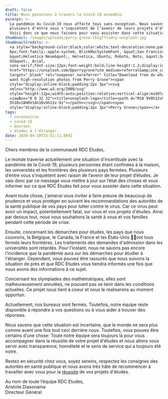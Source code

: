 ```yaml
---
draft: false
title: Nous passerons à travers la Covid-19 ensemble.
excerpt: >-
  La pandémie du Covid-19 nous affecte tous sans exception. Nous savons que
  plusieurs d'entre vous s'inquiètent de l’avenir de leurs projets d'études.
  Voici donc ce que nous faisons pour vous assister dans cette situation.
thumbnail: /images/uploads/perry-grone-lblgffladry-unsplash.jpg
thumbnailCredits: >-
  <a style="background-color:black;color:white;text-decoration:none;padding:4px
  6px;font-family:-apple-system, BlinkMacSystemFont, &quot;San Francisco&quot;,
  &quot;Helvetica Neue&quot;, Helvetica, Ubuntu, Roboto, Noto, &quot;Segoe
  UI&quot;, Arial,
  sans-serif;font-size:12px;font-weight:bold;line-height:1.2;display:inline-block;border-radius:3px"
  href="https://unsplash.com/@perrygrone?utm_medium=referral&amp;utm_campaign=photographer-credit&amp;utm_content=creditBadge"
  target="_blank" rel="noopener noreferrer" title="Download free do whatever you
  want high-resolution photos from Perry Grone"><span
  style="display:inline-block;padding:2px 3px"><svg
  xmlns="http://www.w3.org/2000/svg"
  style="height:12px;width:auto;position:relative;vertical-align:middle;top:-2px;fill:white"
  viewBox="0 0 32 32"><title>unsplash-logo</title><path d="M10 9V0h12v9H10zm12
  5h10v18H0V14h10v9h12v-9z"></path></svg></span><span
  style="display:inline-block;padding:2px 3px">Perry Grone</span></a>
tags:
  - coronavirus
  - covid-19
  - bourses
  - études à l'étranger.
date: 2020-04-20T23:51:11.084Z
---
```

Chers membres de la communauté RDC Etudes,

Le monde traverse actuellement une situation d'incertitude avec la pandémie de la Covid-19, plusieurs personnes étant confinées à la maison, les universités et les frontières des plusieurs pays fermées. Plusieurs d’entre vous s’inquiètent avec raison de l’avenir de leur projet d’études. Je vais donc par ce message vous mettre à jour sur l’état des choses et vous informer sur ce que RDC Etudes fait pour vous assister dans cette situation.

Avant toute chose, j'aimerai vous inviter à faire preuve de beaucoup de prudence et vous protéger en suivant les recommandations des autorités de la santé publique de vos pays pour lutter contre le virus. Car ce virus peut avoir un impact, potentiellement fatal, sur vous et vos projets d'études. Ainsi par dessus tout, nous vous souhaitons la santé à vous et vos familles pendant cette période de crise.

Ensuite, concernant les démarches pour études, les pays que nous couvrons, la Belgique, le Canada, la France et les États-Unis ont tous fermés leurs frontières. Les traitements des demandes d'admission dans les universités sont retardés. Pour l'instant, nous ne savons pas encore l'incidence que la pandémie aura sur les démarches pour étudier à l'étranger. Cependant, vous pouvez être rassurés que nous suivons la situation de près et que RDC Etudes vous tiendra informés une fois que nous avons des informations à ce sujet.

Concernant les olympiades des mathématiques, elles sont malheureusement annulées, ne pouvant pas se tenir dans les conditions actuelles. Ce projet nous tient à coeur et nous le réaliserons au moment opportun.

Actuellement, nos bureaux sont fermés. Toutefois, notre équipe reste disponible à répondre à vos questions ou à vous aider à trouver des réponses.

Nous savons que cette situation est incertaine, que le monde ne sera plus comme avant une fois tout ceci derrière nous. Toutefois, vous pouvez être certains d’une chose: Toute notre équipe sera toujours là pour vous accompagner dans la réussite de votre projet d'études et nous allons vous servir avec transparence, honnêteté et le sens de service qui a toujours été notre.

Restez en sécurité chez vous, soyez sereins, respectez les consignes des autorités en santé publique et nous avons très hâte de recommencer à travailler avec vous pour la <u>réussite</u> de vos projets d'études.

Au nom de toute l’équipe RDC Etudes,\
Aristote Diasonama\
Directeur Général
